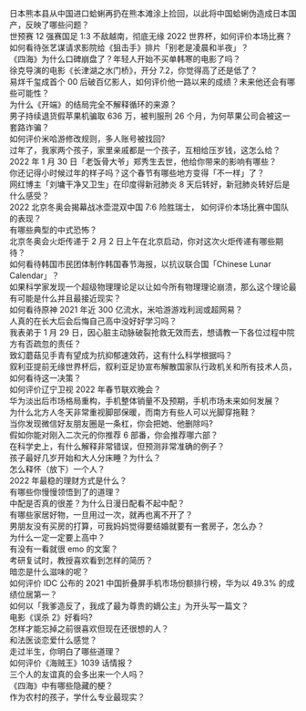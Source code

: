 日本熊本县从中国进口蛤蜊再扔在熊本滩涂上捡回，以此将中国蛤蜊伪造成日本国产，反映了哪些问题？  
世预赛 12 强赛国足 1:3 不敌越南，彻底无缘 2022 世界杯，如何评价本场比赛？  
如何看待张艺谋请求影院给《狙击手》排片「别老是凌晨和半夜」？  
《四海》为什么口碑崩盘了？年轻人开始不买单韩寒的电影了吗？  
徐克导演的电影《长津湖之水门桥》，开分 7.2，你觉得高了还是低了？  
易烊千玺成首个 00 后破百亿影人，如何评价他一路以来的成绩？未来他还会有哪些可能性？  
为什么《开端》的结局完全不解释循环的来源？  
男子持续退货假苹果机骗取 636 万，被判服刑 26 个月，为何苹果公司会被这一套路诈骗？  
如何评价米哈游修改规则，多人账号被找回?  
过年了，我家两个孩子，家里亲戚都是一个孩子，互相给压岁钱，这怎么给？  
2022 年 1 月 30 日「老饭骨大爷」郑秀生去世，他给你带来的影响有哪些？  
你还记得小时候过年的样子吗？这个春节有哪些地方变得「不一样」了？  
网红博主「刘墉干净又卫生」在印度得新冠肺炎 8 天后转好，新冠肺炎转好后是什么感受？  
2022 北京冬奥会揭幕战冰壶混双中国 7:6 险胜瑞士， 如何评价本场比赛中国队的表现？  
有哪些典型的中式恐怖？  
北京冬奥会火炬传递于 2 月 2 日上午在北京启动，你对这次火炬传递有哪些期待？  
如何看待韩国市民团体制作韩国春节海报，以抗议联合国「Chinese Lunar Calendar」？  
如果科学家发现一个超级物理理论足以让如今所有物理理论崩溃，那么这个理论最有可能是什么并且最接近现实？  
如何看待原神 2021 年近 300 亿流水，米哈游游戏利润或超网易？  
人真的在长大后会后悔自己高中没好好学习吗？  
我表弟于 1 月 29 日，因心脏主动脉破裂抢救无效而去，想请教一下各位过程中院方有否疏忽的责任？  
致幻蘑菇见手青有望成为抗抑郁速效药，这有什么科学根据吗？  
叙利亚提前无缘世界杯后，叙利亚足协宣布解散国家队行政机关和所有技术人员，如何看待这一决策？  
如何评价辽宁卫视 2022 年春节联欢晚会？  
华为淡出后市场格局重构，手机整体销量不及预期，手机市场未来如何发展？  
为什么北方人冬天非常重视脚部保暖，而南方有些人可以光脚穿拖鞋？  
当你发现微信好友朋友圈是一条杠，你会把她、他删除吗?  
假如你能对刚入二次元的你推荐 6 部番，你会推荐哪六部？  
在科学史上，有什么解释非常错误，但预测非常准确的例子？  
孩子最好几岁开始和大人分床睡？为什么？  
怎么释怀（放下）一个人？  
2022 年最稳的理财方式是什么？  
有哪些你慢慢领悟到了的道理？  
中配是否真的很差？为什么日漫日配看不起中配？  
有哪些家居好物，一旦用过一次，就再也离不开了？  
男朋友没有买房的打算，可我妈妈觉得要结婚就要有一套房子，怎么办？  
为什么一定一定要上高中？  
有没有一看就很 emo 的文案？  
考研复试时，教授喜欢看到怎样的简历？  
暗恋是什么滋味的呢？  
如何评价 IDC 公布的 2021 中国折叠屏手机市场份额排行榜，华为以 49.3% 的成绩位居第一？  
如何以「我爹造反了，我成了最为尊贵的嫡公主」为开头写一篇文？  
电影《误杀 2》好看吗?  
怎样才能忘掉之前很喜欢但现在还很想的人？  
和法医谈恋爱什么感觉？  
走过半生，你明白了哪些道理？  
如何评价《海贼王》1039 话情报？  
三个人的友谊真的会多出来一个人吗？  
《四海》中有哪些隐藏的梗？  
作为农村的孩子，学什么专业最现实？  
